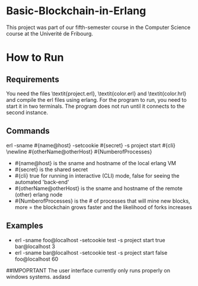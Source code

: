 # Basic-Blockchain-in-Erlang

This project was part of our fifth-semester course in the Computer Science course at the Univerité de Fribourg. 

# How to Run

## Requirements
You need the files \textit{project.erl}, \textit{color.erl} and \textit{color.hrl} and compile the erl files using erlang.
For the program to run, you need to start it in two terminals. The program does not run until it connects to the second instance. 

## Commands
erl -sname \#\{name@host\} -setcookie \#\{secret\} -s project start \#\{cli\} \newline \#\{otherName@otherHost\} \#\{NumberofProcesses\}

- \#\{name@host\} is the sname and hostname of the local erlang VM
- \#\{secret\} is the shared secret
- \#\{cli\} true for running in interactive (CLI) mode, false for seeing the automated 'back-end'
- \#\{otherName@otherHost\} is the sname and hostname of the remote (other) erlang node
- \#\{NumberofProcesses\} is the \# of processes that will mine new blocks, more = the blockchain grows faster and the likelihood of forks increases

## Examples 
- erl -sname foo@localhost -setcookie test -s project start true bar@localhost 3
- erl -sname bar@localhost -setcookie test -s project start false foo@localhost 60

##IMPOPRTANT
The user interface currently only runs properly on windows systems.
asdasd
